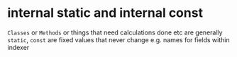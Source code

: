# internal static and internal const

`Classes` or `Methods` or things that need calculations done etc are generally `static`, `const` are fixed values that never change e.g. names for fields within indexer

